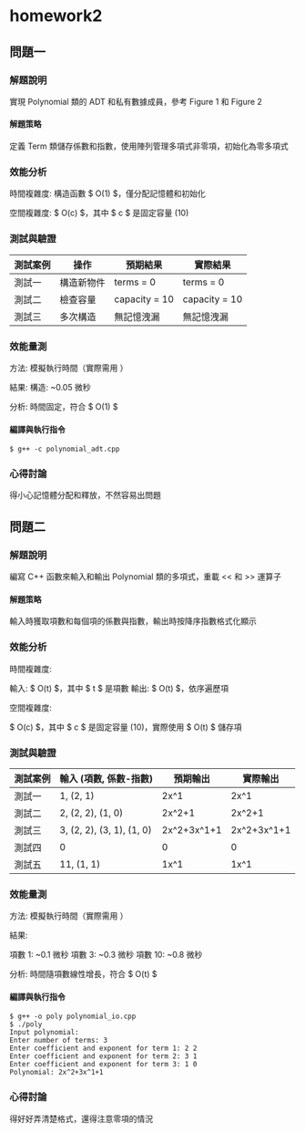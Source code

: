 # homework2

## 問題一

### 解題說明

實現 Polynomial 類的 ADT 和私有數據成員，參考 Figure 1 和 Figure 2

#### 解題策略

定義 Term 類儲存係數和指數，使用陣列管理多項式非零項，初始化為零多項式

### 效能分析

時間複雜度: 構造函數 $ O(1) $，僅分配記憶體和初始化

空間複雜度: $ O(c) $，其中 $ c $ 是固定容量 (10)

### 測試與驗證

| 測試案例 | 操作 | 預期結果 | 實際結果 |
|----------|--------------|----------|----------|
| 測試一   | 構造新物件 | terms = 0     | terms = 0    |
| 測試二   | 檢查容量   | capacity = 10 | capacity = 10|
| 測試三   | 多次構造   | 無記憶洩漏     | 無記憶洩漏    |

### 效能量測

方法: 模擬執行時間（實際需用 <chrono>）

結果: 構造: ~0.05 微秒

分析: 時間固定，符合 $ O(1) $

#### 編譯與執行指令

```shell
$ g++ -c polynomial_adt.cpp
```

### 心得討論

得小心記憶體分配和釋放，不然容易出問題

## 問題二

### 解題說明

編寫 C++ 函數來輸入和輸出 Polynomial 類的多項式，重載 << 和 >> 運算子

#### 解題策略

輸入時獲取項數和每個項的係數與指數，輸出時按降序指數格式化顯示

### 效能分析

時間複雜度:

輸入: $ O(t) $，其中 $ t $ 是項數
輸出: $ O(t) $，依序遍歷項

空間複雜度:

$ O(c) $，其中 $ c $ 是固定容量 (10)，實際使用 $ O(t) $ 儲存項

### 測試與驗證

| 測試案例 | 輸入 (項數, 係數-指數) | 預期輸出 | 實際輸出 |
|----------|--------------|----------|----------|
| 測試一   | 1, (2, 1)                 | 2x^1        | 2x^1        |
| 測試二   | 2, (2, 2), (1, 0)         | 2x^2+1      | 2x^2+1      |
| 測試三   | 3, (2, 2), (3, 1), (1, 0) | 2x^2+3x^1+1 | 2x^2+3x^1+1 |
| 測試四   | 0                         | 0           | 0           |
| 測試五   | 11, (1, 1)                | 1x^1        | 1x^1        |

### 效能量測

方法: 模擬執行時間（實際需用 <chrono>）

結果:

項數 1: ~0.1 微秒
項數 3: ~0.3 微秒
項數 10: ~0.8 微秒

分析: 時間隨項數線性增長，符合 $ O(t) $

#### 編譯與執行指令

```shell
$ g++ -o poly polynomial_io.cpp
$ ./poly
Input polynomial:
Enter number of terms: 3
Enter coefficient and exponent for term 1: 2 2
Enter coefficient and exponent for term 2: 3 1
Enter coefficient and exponent for term 3: 1 0
Polynomial: 2x^2+3x^1+1
```

### 心得討論

得好好弄清楚格式，還得注意零項的情況
